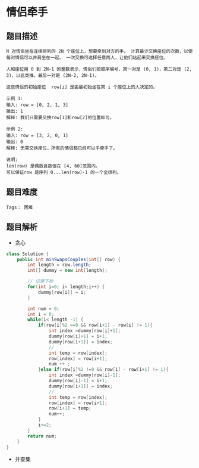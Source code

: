 # 情侣牵手

## 题目描述
    N 对情侣坐在连续排列的 2N 个座位上，想要牵到对方的手。 计算最少交换座位的次数，以便每对情侣可以并肩坐在一起。 一次交换可选择任意两人，让他们站起来交换座位。

    人和座位用 0 到 2N-1 的整数表示，情侣们按顺序编号，第一对是 (0, 1)，第二对是 (2, 3)，以此类推，最后一对是 (2N-2, 2N-1)。

    这些情侣的初始座位  row[i] 是由最初始坐在第 i 个座位上的人决定的。

    示例 1:
    输入: row = [0, 2, 1, 3]
    输出: 1
    解释: 我们只需要交换row[1]和row[2]的位置即可。

    示例 2:
    输入: row = [3, 2, 0, 1]
    输出: 0
    解释: 无需交换座位，所有的情侣都已经可以手牵手了。

    说明:
    len(row) 是偶数且数值在 [4, 60]范围内。
    可以保证row 是序列 0...len(row)-1 的一个全排列。
## 题目难度
    Tags： 困难

## 题目解析
+ 贪心
```Java
class Solution {
    public int minSwapsCouples(int[] row) {
        int length = row.length;
        int[] dummy = new int[length];

        // 记录下标
        for(int i=0; i< length;i++) {
            dummy[row[i]] = i;
        }

        int num = 0;
        int i = 0;
        while(i< length -1) {
            if(row[i]%2 ==0 && row[i+1] - row[i] != 1){
                int index =dummy[row[i]+1];
                dummy[row[i]+1] = i+1;
                dummy[row[i+1]] = index;
                //                  
                int temp = row[index];
                row[index] = row[i+1];
                num ++ ;
            }else if(row[i]%2 !=0 && row[i] - row[i+1] != 1){
                int index =dummy[row[i]-1];
                dummy[row[i]-1] = i+1;
                dummy[row[i+1]] = index;
                //                  
                int temp = row[index];
                row[index] = row[i+1];
                row[i+1] = temp;
                num++;
            }
            i+=2;
        }
        return num;
    }
}
```

+ 并查集